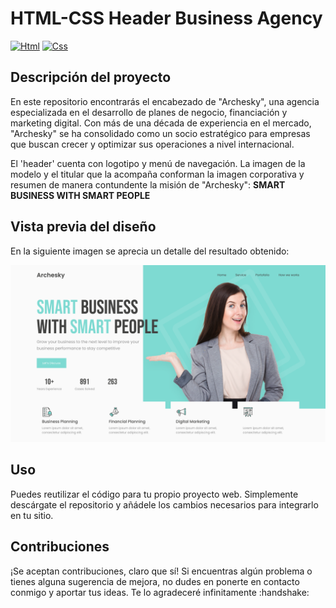 # HTML-CSS Header Business Agency
[![Html](https://img.shields.io/badge/HTML-white?style=for-the-badge&logo=html5&logoColor=white&labelColor=black&color=%23E34F26)]()
[![Css](https://img.shields.io/badge/css-white?style=for-the-badge&logo=css3&logoColor=white&labelColor=black&color=blue)]()

## Descripción del proyecto
<p>En este repositorio encontrarás el encabezado de "Archesky", una agencia especializada en el desarrollo de planes de negocio, financiación y marketing digital. Con más de una década de experiencia en el mercado, "Archesky" se ha consolidado como un socio estratégico para empresas que buscan crecer y optimizar sus operaciones a nivel internacional.</p>
<p>El 'header' cuenta con logotipo y menú de navegación. La imagen de la modelo y el titular que la acompaña conforman la imagen corporativa y resumen de manera contundente la misión de "Archesky": <b>SMART BUSINESS WITH SMART PEOPLE</b></p>

## Vista previa del diseño
<p>En la siguiente imagen se aprecia un detalle del resultado obtenido:</p>
<img src="business-agency.png">

## Uso
<p>Puedes reutilizar el código para tu propio proyecto web. Simplemente descárgate el repositorio y añádele los cambios necesarios para integrarlo en tu sitio.</p>

## Contribuciones
<p>¡Se aceptan contribuciones, claro que sí! Si encuentras algún problema o tienes alguna sugerencia de mejora, no dudes en ponerte en contacto conmigo y aportar tus ideas. Te lo agradeceré infinitamente :handshake:</p>
